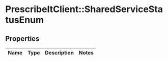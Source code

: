 # PrescribeItClient::SharedServiceStatusEnum

## Properties
Name | Type | Description | Notes
------------ | ------------- | ------------- | -------------

